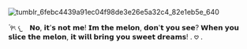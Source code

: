 ![tumblr_6febc4439a91ec04f98de3e26e5a32c4_82e1eb5e_640](https://github.com/user-attachments/assets/8da7cfbd-e274-4744-af75-592187b46e3b)

۫ ꣑ৎ    𐔌⠀ 𝗡𝗼, 𝗶𝘁'𝘀 𝗻𝗼𝘁 𝗺𝗲! 𝗜𝗺 𝘁𝗵𝗲 𝗺𝗲𝗹𝗼𝗻, 𝗱𝗼𝗻'𝘁 𝘆𝗼𝘂 𝘀𝗲𝗲? 𝗪𝗵𝗲𝗻 𝘆𝗼𝘂 𝘀𝗹𝗶𝗰𝗲 𝘁𝗵𝗲 𝗺𝗲𝗹𝗼𝗻, 𝗶𝘁 𝘄𝗶𝗹𝗹 𝗯𝗿𝗶𝗻𝗴 𝘆𝗼𝘂 𝘀𝘄𝗲𝗲𝘁 𝗱𝗿𝗲𝗮𝗺𝘀! . 𖹭 .
